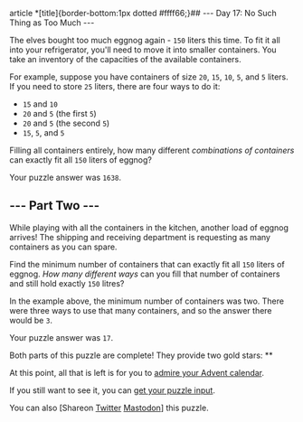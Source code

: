 
article \*[title]{border-bottom:1px dotted #ffff66;}## --- Day 17: No Such Thing as Too Much ---

The elves bought too much eggnog again - `150` liters this time. To fit it all into your refrigerator, you'll need to move it into smaller containers. You take an inventory of the capacities of the available containers.


For example, suppose you have containers of size `20`, `15`, `10`, `5`, and `5` liters. If you need to store `25` liters, there are four ways to do it:


* `15` and `10`
* `20` and `5` (the first `5`)
* `20` and `5` (the second `5`)
* `15`, `5`, and `5`


Filling all containers entirely, how many different *combinations of containers* can exactly fit all `150` liters of eggnog?



Your puzzle answer was `1638`.

## --- Part Two ---

While playing with all the containers in the kitchen, another load of eggnog arrives! The shipping and receiving department is requesting as many containers as you can spare.


Find the minimum number of containers that can exactly fit all `150` liters of eggnog. *How many different ways* can you fill that number of containers and still hold exactly `150` litres?


In the example above, the minimum number of containers was two. There were three ways to use that many containers, and so the answer there would be `3`.




Your puzzle answer was `17`.

Both parts of this puzzle are complete! They provide two gold stars: \*\*


At this point, all that is left is for you to [admire your Advent calendar](/2015).


If you still want to see it, you can [get your puzzle input](17/input).


You can also [Shareon
 [Twitter](https://twitter.com/intent/tweet?text=I%27ve+completed+%22No+Such+Thing+as+Too+Much%22+%2D+Day+17+%2D+Advent+of+Code+2015&url=https%3A%2F%2Fadventofcode%2Ecom%2F2015%2Fday%2F17&related=ericwastl&hashtags=AdventOfCode)
[Mastodon](javascript:void(0);)] this puzzle.


